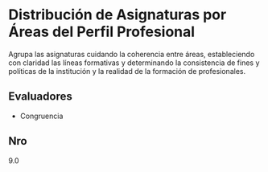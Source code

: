 # Distribución de Asignaturas por Áreas del Perfil Profesional

Agrupa las asignaturas cuidando la coherencia entre áreas, estableciendo con claridad las líneas formativas y determinando la consistencia de fines y políticas de la institución y la realidad de la formación de profesionales.


## Evaluadores
* Congruencia


## Nro
9.0
